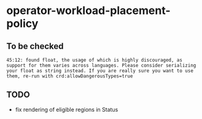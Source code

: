 # operator-workload-placement-policy


## To be checked 

```console
45:12: found float, the usage of which is highly discouraged, as support for them varies across languages. Please consider serializing your float as string instead. If you are really sure you want to use them, re-run with crd:allowDangerousTypes=true
```

## TODO

- fix rendering of eligible regions in Status

